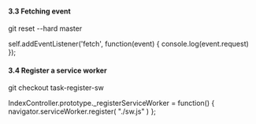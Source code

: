 #### 3.3 Fetching event

git reset --hard master

self.addEventListener('fetch', function(event) {
  console.log(event.request)
  });
  
#### 3.4 Register a service worker

git checkout task-register-sw

IndexController.prototype._registerServiceWorker = function() {
  navigator.serviceWorker.register( "./sw.js" )
};

